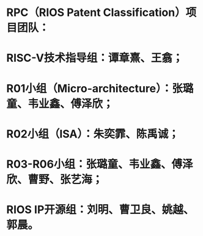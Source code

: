 # RPC（RIOS Patent Classification）项目团队：
# RISC-V技术指导组：谭章熹、王翕；
# R01小组（Micro-architecture）：张璐童、韦业鑫、傅泽欣；
# R02小组（ISA）：朱奕霏、陈禹诚；
# R03-R06小组：张璐童、韦业鑫、傅泽欣、曹野、张艺海；
# RIOS IP开源组：刘明、曹卫良、姚越、郭晨。
